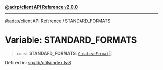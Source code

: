 [**@adcp/client API Reference v2.0.0**](../README.md)

***

[@adcp/client API Reference](../README.md) / STANDARD\_FORMATS

# Variable: STANDARD\_FORMATS

> `const` **STANDARD\_FORMATS**: [`CreativeFormat`](../interfaces/CreativeFormat.md)[]

Defined in: [src/lib/utils/index.ts:8](https://github.com/adcontextprotocol/adcp-client/blob/add23254eadaef025ae9fbe49b40948f459b98ff/src/lib/utils/index.ts#L8)
